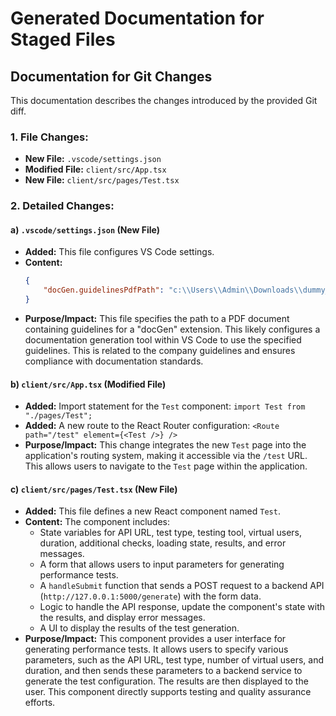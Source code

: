 # Generated Documentation for Staged Files

## Documentation for Git Changes

This documentation describes the changes introduced by the provided Git diff.

### 1. File Changes:

*   **New File:** `.vscode/settings.json`
*   **Modified File:** `client/src/App.tsx`
*   **New File:** `client/src/pages/Test.tsx`

### 2. Detailed Changes:

#### a) `.vscode/settings.json` (New File)

*   **Added:** This file configures VS Code settings.
*   **Content:**
    ```json
    {
        "docGen.guidelinesPdfPath": "c:\\Users\\Admin\\Downloads\\dummy_guidelines.pdf"
    }
    ```
*   **Purpose/Impact:** This file specifies the path to a PDF document containing guidelines for a "docGen" extension. This likely configures a documentation generation tool within VS Code to use the specified guidelines.  This is related to the company guidelines and ensures compliance with documentation standards.

#### b) `client/src/App.tsx` (Modified File)

*   **Added:** Import statement for the `Test` component: `import Test from "./pages/Test";`
*   **Added:** A new route to the React Router configuration: `<Route path="/test" element={<Test />} />`
*   **Purpose/Impact:** This change integrates the new `Test` page into the application's routing system, making it accessible via the `/test` URL. This allows users to navigate to the `Test` page within the application.

#### c) `client/src/pages/Test.tsx` (New File)

*   **Added:** This file defines a new React component named `Test`.
*   **Content:** The component includes:
    *   State variables for API URL, test type, testing tool, virtual users, duration, additional checks, loading state, results, and error messages.
    *   A form that allows users to input parameters for generating performance tests.
    *   A `handleSubmit` function that sends a POST request to a backend API (`http://127.0.0.1:5000/generate`) with the form data.
    *   Logic to handle the API response, update the component's state with the results, and display error messages.
    *   A UI to display the results of the test generation.
*   **Purpose/Impact:** This component provides a user interface for generating performance tests. It allows users to specify various parameters, such as the API URL, test type, number of virtual users, and duration, and then sends these parameters to a backend service to generate the test configuration. The results are then displayed to the user. This component directly supports testing and quality assurance efforts.

